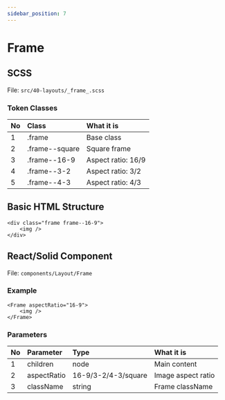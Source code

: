 ```yaml
---
sidebar_position: 7
---
```

# Frame

## SCSS
File: ```src/40-layouts/_frame_.scss```

### Token Classes
| No | Class | What it is |
| :-| :-| :-|
| 1 | .frame | Base class |
| 2 | .frame--square | Square frame |
| 3 | .frame--16-9 | Aspect ratio: 16/9 |
| 4 | .frame--3-2 | Aspect ratio: 3/2 |
| 5 | .frame--4-3 | Aspect ratio: 4/3 |

## Basic HTML Structure
```
<div class="frame frame--16-9">
    <img />
</div>
```

## React/Solid Component
File: ```components/Layout/Frame```
### Example
```
<Frame aspectRatio="16-9">
    <img />
</Frame>
```

### Parameters
| No | Parameter | Type | What it is |
| :-| :-| :-| :-|
| 1 | children | node | Main content |
| 2 | aspectRatio | 16-9/3-2/4-3/square | Image aspect ratio |
| 3 | className | string | Frame className |
